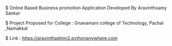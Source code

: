 $ Online Based Business promotion Application Developed By Aravinthsamy Sankar 


$ Project Proposed for College : Gnanamani college of Technology, Pachal ,Namakkal


$ Link : https://aravinthadmin2.pythonanywhere.com

